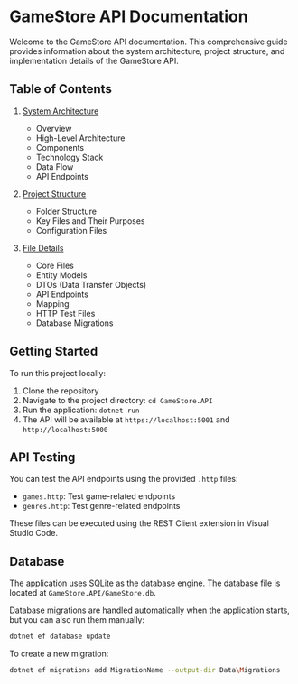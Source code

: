 # GameStore API Documentation

Welcome to the GameStore API documentation. This comprehensive guide provides information about the system architecture, project structure, and implementation details of the GameStore API.

## Table of Contents

1. [System Architecture](https://github.com/AlienX77-cmd/ASP.NET-Core-9.0-GameStore-API/blob/main/docs/architecture.md)

   - Overview
   - High-Level Architecture
   - Components
   - Technology Stack
   - Data Flow
   - API Endpoints

2. [Project Structure](project-structure.md)

   - Folder Structure
   - Key Files and Their Purposes
   - Configuration Files

3. [File Details](file-details.md)
   - Core Files
   - Entity Models
   - DTOs (Data Transfer Objects)
   - API Endpoints
   - Mapping
   - HTTP Test Files
   - Database Migrations

## Getting Started

To run this project locally:

1. Clone the repository
2. Navigate to the project directory: `cd GameStore.API`
3. Run the application: `dotnet run`
4. The API will be available at `https://localhost:5001` and `http://localhost:5000`

## API Testing

You can test the API endpoints using the provided `.http` files:

- `games.http`: Test game-related endpoints
- `genres.http`: Test genre-related endpoints

These files can be executed using the REST Client extension in Visual Studio Code.

## Database

The application uses SQLite as the database engine. The database file is located at `GameStore.API/GameStore.db`.

Database migrations are handled automatically when the application starts, but you can also run them manually:

```bash
dotnet ef database update
```

To create a new migration:

```bash
dotnet ef migrations add MigrationName --output-dir Data\Migrations
```
